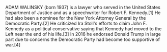 ADAM WALINSKY (born 1937) is a lawyer who served in the United States Department of Justice and as a speechwriter for Robert F. Kennedy.[1] He had also been a nominee for the New York Attorney General by the Democratic Party.[2] He criticized Ira Stoll's efforts to claim John F. Kennedy as a political conservative saying that Kennedy had moved to the Left near the end of his life.[3] In 2016 he endorsed Donald Trump in large part due to concerns the Democratic Party had become too supportive of war.[4]
